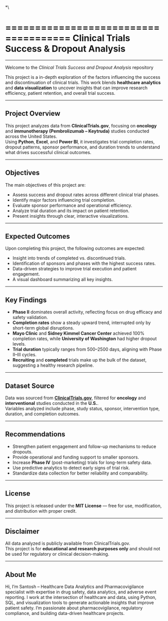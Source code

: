 *\

=====================================
Clinical Trials Success & Dropout Analysis
=====================================
------------------------------------------

Welcome to the *Clinical Trials Success and Dropout Analysis* repository

This project is a in-depth exploration of the factors influencing the success and discontinuation of clinical trials. This work blends **healthcare analytics** and **data visualization** to uncover insights that can improve research efficiency, patient retention, and overall trial success.

----------------
Project Overview
----------------  
This project analyzes data from **ClinicalTrials.gov**, focusing on **oncology** and **immunotherapy (Pembrolizumab – Keytruda)** studies conducted across the United States.  
Using **Python**, **Excel**, and **Power BI**, it investigates trial completion rates, dropout patterns, sponsor performance, and duration trends to understand what drives successful clinical outcomes.

----------
Objectives
----------
The main objectives of this project are:  

- Assess success and dropout rates across different clinical trial phases.  
- Identify major factors influencing trial completion.  
- Evaluate sponsor performance and operational efficiency.  
- Analyze trial duration and its impact on patient retention.  
- Present insights through clear, interactive visualizations.

-----------------
Expected Outcomes
-----------------
Upon completing this project, the following outcomes are expected:  

- Insight into trends of completed vs. discontinued trials.  
- Identification of sponsors and phases with the highest success rates.  
- Data-driven strategies to improve trial execution and patient engagement.  
- A visual dashboard summarizing all key insights.

------------
Key Findings
------------  
- **Phase II** dominates overall activity, reflecting focus on drug efficacy and safety validation.  
- **Completion rates** show a steady upward trend, interrupted only by short-term global disruptions.  
- **Mayo Clinic** and **Sidney Kimmel Cancer Center** achieved 100% completion rates, while **University of Washington** had higher dropout levels.  
- **Trial duration** typically ranges from 500–2500 days, aligning with Phase II–III cycles.  
- **Recruiting** and **completed** trials make up the bulk of the dataset, suggesting a healthy research pipeline.

--------------
Dataset Source
--------------  
Data was sourced from **[ClinicalTrials.gov](https://clinicaltrials.gov)**, filtered for **oncology** and **interventional** studies conducted in the **U.S.**.  
Variables analyzed include phase, study status, sponsor, intervention type, duration, and completion outcomes.

---------------
Recommendations
---------------  
- Strengthen patient engagement and follow-up mechanisms to reduce dropouts.  
- Provide operational and funding support to smaller sponsors.  
- Increase **Phase IV** (post-marketing) trials for long-term safety data.  
- Use predictive analytics to detect early signs of trial risk.  
- Standardize data collection for better reliability and comparability.

-------
License
-------  
This project is released under the **MIT License** — free for use, modification, and distribution with proper credit.

----------
Disclaimer
----------  
All data analyzed is publicly available from ClinicalTrials.gov.  
This project is for **educational and research purposes only** and should not be used for regulatory or clinical decision-making.

--------
About Me
--------  
Hi, I’m Santosh – Healthcare Data Analytics and Pharmacovigilance specialist with expertise in drug safety, data analytics, and adverse event reporting. I work at the intersection of healthcare and data, using Python, SQL, and visualization tools to generate actionable insights that improve patient safety. I’m passionate about pharmacovigilance, regulatory compliance, and building data-driven healthcare projects.

